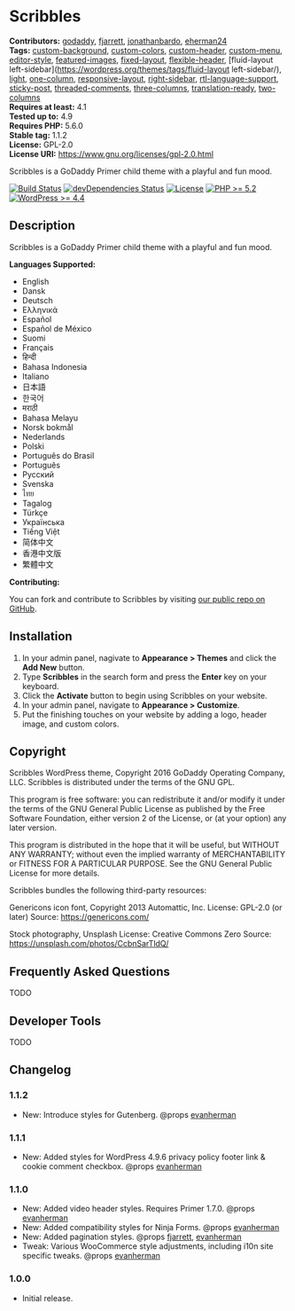 # Scribbles #
**Contributors:** [godaddy](https://profiles.wordpress.org/godaddy), [fjarrett](https://profiles.wordpress.org/fjarrett), [jonathanbardo](https://profiles.wordpress.org/jonathanbardo), [eherman24](https://profiles.wordpress.org/eherman24)  
**Tags:**              [custom-background](https://wordpress.org/themes/tags/custom-background/), [custom-colors](https://wordpress.org/themes/tags/custom-colors/), [custom-header](https://wordpress.org/themes/tags/custom-header/), [custom-menu](https://wordpress.org/themes/tags/custom-menu/), [editor-style](https://wordpress.org/themes/tags/editor-style/), [featured-images](https://wordpress.org/themes/tags/featured-images/), [fixed-layout](https://wordpress.org/themes/tags/fixed-layout/), [flexible-header](https://wordpress.org/themes/tags/flexible-header/), [fluid-layout left-sidebar](https://wordpress.org/themes/tags/fluid-layout left-sidebar/), [light](https://wordpress.org/themes/tags/light/), [one-column](https://wordpress.org/themes/tags/one-column/), [responsive-layout](https://wordpress.org/themes/tags/responsive-layout/), [right-sidebar](https://wordpress.org/themes/tags/right-sidebar/), [rtl-language-support](https://wordpress.org/themes/tags/rtl-language-support/), [sticky-post](https://wordpress.org/themes/tags/sticky-post/), [threaded-comments](https://wordpress.org/themes/tags/threaded-comments/), [three-columns](https://wordpress.org/themes/tags/three-columns/), [translation-ready](https://wordpress.org/themes/tags/translation-ready/), [two-columns](https://wordpress.org/themes/tags/two-columns/)  
**Requires at least:** 4.1  
**Tested up to:**      4.9  
**Requires PHP:**      5.6.0  
**Stable tag:**        1.1.2  
**License:**           GPL-2.0  
**License URI:**       https://www.gnu.org/licenses/gpl-2.0.html  

Scribbles is a GoDaddy Primer child theme with a playful and fun mood.

[![Build Status](https://travis-ci.org/godaddy/wp-scribbles-theme.svg?branch=master)](https://travis-ci.org/godaddy/wp-scribbles-theme) [![devDependencies Status](https://david-dm.org/godaddy/wp-scribbles-theme/master/dev-status.svg)](https://david-dm.org/godaddy/wp-scribbles-theme/master?type=dev) [![License](https://img.shields.io/badge/license-GPL--2.0-brightgreen.svg)](https://github.com/godaddy/wp-scribbles-theme/blob/master/license.txt) [![PHP >= 5.2](https://img.shields.io/badge/php-%3E=%205.2-8892bf.svg)](https://secure.php.net/supported-versions.php) [![WordPress >= 4.4](https://img.shields.io/badge/wordpress-%3E=%204.4-blue.svg)](https://wordpress.org/download/release-archive/)  

## Description ##

Scribbles is a GoDaddy Primer child theme with a playful and fun mood.

**Languages Supported:**

* English
* Dansk
* Deutsch
* Ελληνικά
* Español
* Español de México
* Suomi
* Français
* हिन्दी
* Bahasa Indonesia
* Italiano
* 日本語
* 한국어
* मराठी
* Bahasa Melayu
* Norsk bokmål
* Nederlands
* Polski
* Português do Brasil
* Português
* Русский
* Svenska
* ไทย
* Tagalog
* Türkçe
* Українська
* Tiếng Việt
* 简体中文
* 香港中文版
* 繁體中文

**Contributing:**

You can fork and contribute to Scribbles by visiting [our public repo on GitHub](https://github.com/godaddy/wp-scribbles-theme).

## Installation ##

1. In your admin panel, nagivate to **Appearance > Themes** and click the **Add New** button.
2. Type **Scribbles** in the search form and press the **Enter** key on your keyboard.
3. Click the **Activate** button to begin using Scribbles on your website.
4. In your admin panel, navigate to **Appearance > Customize**.
5. Put the finishing touches on your website by adding a logo, header image, and custom colors.

## Copyright ##

Scribbles WordPress theme, Copyright 2016 GoDaddy Operating Company, LLC.
Scribbles is distributed under the terms of the GNU GPL.

This program is free software: you can redistribute it and/or modify
it under the terms of the GNU General Public License as published by
the Free Software Foundation, either version 2 of the License, or
(at your option) any later version.

This program is distributed in the hope that it will be useful,
but WITHOUT ANY WARRANTY; without even the implied warranty of
MERCHANTABILITY or FITNESS FOR A PARTICULAR PURPOSE. See the
GNU General Public License for more details.

Scribbles bundles the following third-party resources:

Genericons icon font, Copyright 2013 Automattic, Inc.
License: GPL-2.0 (or later)
Source: https://genericons.com/

Stock photography, Unsplash
License: Creative Commons Zero
Source: https://unsplash.com/photos/CcbnSarTldQ/

## Frequently Asked Questions ##

TODO

## Developer Tools ##

TODO

## Changelog ##

### 1.1.2 ###

* New: Introduce styles for Gutenberg. @props [evanherman](https://github.com/EvanHerman)

### 1.1.1 ###

* New: Added styles for WordPress 4.9.6 privacy policy footer link & cookie comment checkbox. @props [evanherman](https://github.com/EvanHerman)

### 1.1.0 ###

* New: Added video header styles. Requires Primer 1.7.0. @props [evanherman](https://github.com/EvanHerman)
* New: Added compatibility styles for Ninja Forms. @props [evanherman](https://github.com/EvanHerman)
* New: Added pagination styles. @props [fjarrett](https://github.com/fjarrett), [evanherman](https://github.com/EvanHerman)
* Tweak: Various WooCommerce style adjustments, including i10n site specific tweaks. @props [evanherman](https://github.com/EvanHerman)

### 1.0.0 ###

* Initial release.

